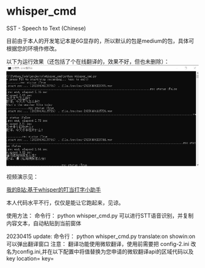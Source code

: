 # whisper_cmd
SST - Speech to Text (Chinese)

目前由于本人的开发笔记本是6G显存的，所以默认的包是medium的包，具体可根据您的环境作修改。

以下为运行效果（还包括了个在线翻译的，效果不好，但也未删除）：
![Image text](https://github.com/jiashu-sh/whisper_cmd/blob/main/docs/whispercmd-01.png?raw=true)

视频演示见：

[我的B站:基于whisper的叮当打字小助手](https://www.bilibili.com/video/BV1U84y1T7oP/?spm_id_from=333.999.0.0&vd_source=4d1c50aefebc3049c1aab4af0be6b6d6)

本人代码水平不行，仅仅是能让它跑起来，见谅。

使用方法：
命令行：
python whisper_cmd.py
可以进行STT语音识别，并复制内容文本，自动粘贴到当前窗体

20230415 update:
命令行：
python whisper_cmd.py translate:on showin:on 
可以弹出翻译窗口
注意：
翻译功能使用微软翻译，使用前需要把 config-2.ini 改名为config.ini,并在以下配置中将值替换为您申请的微软翻译api的区域代码以及key
location=<YOUR-RESOURCE-LOCATION>
key=<your-translator-key>
